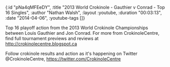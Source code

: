 {:id "pNa4qMFEeDY",
 :title "2013 World Crokinole - Gauthier v Conrad - Top 16 Singles",
 :author "Nathan Walsh",
 :layout :youtube,
 :duration "00:03:13",
 :date "2014-04-06",
 :youtube-tags []}


Top 16 playoff action from the 2013 World Crokinole Championships between Louis Gauthier and Jon Conrad. For more from CrokinoleCentre, find full tournament previews and reviews at http://crokinolecentre.blogspot.ca

Follow crokinole results and action as it's happening on Twitter @CrokinoleCentre, https://twitter.com/CrokinoleCentre
